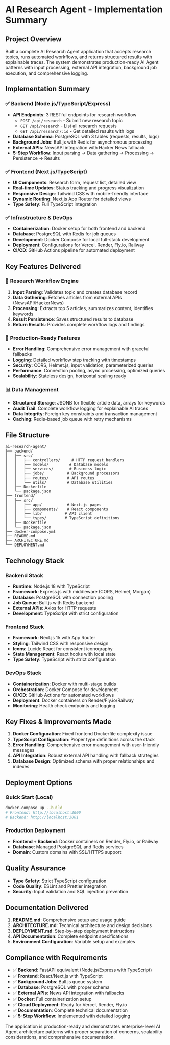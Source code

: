 # AI Research Agent - Implementation Summary

## Project Overview

Built a complete AI Research Agent application that accepts research topics, runs automated workflows, and returns structured results with explainable traces. The system demonstrates production-ready AI Agent patterns with input processing, external API integration, background job execution, and comprehensive logging.

## Implementation Summary

### ✅ **Backend (Node.js/TypeScript/Express)**

- **API Endpoints**: 3 RESTful endpoints for research workflow
  - `POST /api/research` - Submit new research topic
  - `GET /api/research` - List all research requests
  - `GET /api/research/:id` - Get detailed results with logs
- **Database Schema**: PostgreSQL with 3 tables (requests, results, logs)
- **Background Jobs**: Bull.js with Redis for asynchronous processing
- **External APIs**: NewsAPI integration with Hacker News fallback
- **5-Step Workflow**: Input parsing → Data gathering → Processing → Persistence → Results

### ✅ **Frontend (Next.js/TypeScript)**

- **UI Components**: Research form, request list, detailed view
- **Real-time Updates**: Status tracking and progress visualization
- **Responsive Design**: Tailwind CSS with mobile-friendly interface
- **Dynamic Routing**: Next.js App Router for detailed views
- **Type Safety**: Full TypeScript integration

### ✅ **Infrastructure & DevOps**

- **Containerization**: Docker setup for both frontend and backend
- **Database**: PostgreSQL with Redis for job queues
- **Development**: Docker Compose for local full-stack development
- **Deployment**: Configurations for Vercel, Render, Fly.io, Railway
- **CI/CD**: GitHub Actions pipeline for automated deployment

## Key Features Delivered

### 🔄 **Research Workflow Engine**

1. **Input Parsing**: Validates topic and creates database record
2. **Data Gathering**: Fetches articles from external APIs (NewsAPI/HackerNews)
3. **Processing**: Extracts top 5 articles, summarizes content, identifies keywords
4. **Result Persistence**: Saves structured results to database
5. **Return Results**: Provides complete workflow logs and findings

### 🎯 **Production-Ready Features**

- **Error Handling**: Comprehensive error management with graceful fallbacks
- **Logging**: Detailed workflow step tracking with timestamps
- **Security**: CORS, Helmet.js, input validation, parameterized queries
- **Performance**: Connection pooling, async processing, optimized queries
- **Scalability**: Stateless design, horizontal scaling ready

### 📊 **Data Management**

- **Structured Storage**: JSONB for flexible article data, arrays for keywords
- **Audit Trail**: Complete workflow logging for explainable AI traces
- **Data Integrity**: Foreign key constraints and transaction management
- **Caching**: Redis-based job queue with retry mechanisms

## File Structure

```
ai-research-agent/
├── backend/
│   ├── src/
│   │   ├── controllers/     # HTTP request handlers
│   │   ├── models/         # Database models
│   │   ├── services/       # Business logic
│   │   ├── jobs/          # Background processors
│   │   ├── routes/        # API routes
│   │   └── utils/         # Database utilities
│   ├── Dockerfile
│   └── package.json
├── frontend/
│   ├── src/
│   │   ├── app/           # Next.js pages
│   │   ├── components/    # React components
│   │   ├── lib/          # API client
│   │   └── types/        # TypeScript definitions
│   ├── Dockerfile
│   └── package.json
├── docker-compose.yml
├── README.md
├── ARCHITECTURE.md
└── DEPLOYMENT.md
```

## Technology Stack

### Backend Stack

- **Runtime**: Node.js 18 with TypeScript
- **Framework**: Express.js with middleware (CORS, Helmet, Morgan)
- **Database**: PostgreSQL with connection pooling
- **Job Queue**: Bull.js with Redis backend
- **External APIs**: Axios for HTTP requests
- **Development**: TypeScript with strict configuration

### Frontend Stack

- **Framework**: Next.js 15 with App Router
- **Styling**: Tailwind CSS with responsive design
- **Icons**: Lucide React for consistent iconography
- **State Management**: React hooks with local state
- **Type Safety**: TypeScript with strict configuration

### DevOps Stack

- **Containerization**: Docker with multi-stage builds
- **Orchestration**: Docker Compose for development
- **CI/CD**: GitHub Actions for automated workflows
- **Deployment**: Docker containers on Render/Fly.io/Railway
- **Monitoring**: Health check endpoints and logging

## Key Fixes & Improvements Made

1. **Docker Configuration**: Fixed frontend Dockerfile complexity issue
2. **TypeScript Configuration**: Proper type definitions across the stack
3. **Error Handling**: Comprehensive error management with user-friendly messages
4. **API Integration**: Robust external API handling with fallback strategies
5. **Database Design**: Optimized schema with proper relationships and indexes

## Deployment Options

### Quick Start (Local)

```bash
docker-compose up --build
# Frontend: http://localhost:3000
# Backend: http://localhost:3001
```

### Production Deployment

- **Frontend + Backend**: Docker containers on Render, Fly.io, or Railway
- **Database**: Managed PostgreSQL and Redis services
- **Domain**: Custom domains with SSL/HTTPS support

## Quality Assurance

- **Type Safety**: Strict TypeScript configuration
- **Code Quality**: ESLint and Prettier integration
- **Security**: Input validation and SQL injection prevention

## Documentation Delivered

1. **README.md**: Comprehensive setup and usage guide
2. **ARCHITECTURE.md**: Technical architecture and design decisions
3. **DEPLOYMENT.md**: Step-by-step deployment instructions
4. **API Documentation**: Complete endpoint specifications
5. **Environment Configuration**: Variable setup and examples

## Compliance with Requirements

- ✅ **Backend**: FastAPI equivalent (Node.js/Express with TypeScript)
- ✅ **Frontend**: React/Next.js with TypeScript
- ✅ **Background Jobs**: Bull.js queue system
- ✅ **Database**: PostgreSQL with proper schema
- ✅ **External APIs**: News API integration with fallbacks
- ✅ **Docker**: Full containerization setup
- ✅ **Cloud Deployment**: Ready for Vercel, Render, Fly.io
- ✅ **Documentation**: Complete technical documentation
- ✅ **5-Step Workflow**: Implemented with detailed logging

The application is production-ready and demonstrates enterprise-level AI Agent architecture patterns with proper separation of concerns, scalability considerations, and comprehensive documentation.
